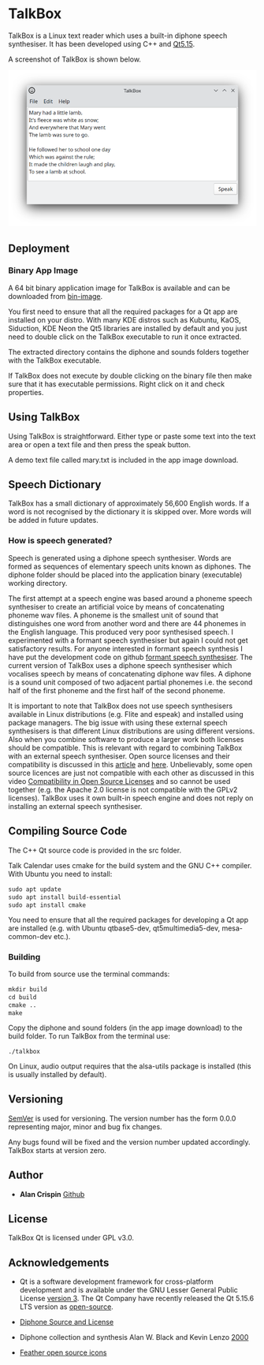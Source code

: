 # TalkBox

TalkBox is a Linux text reader which uses a built-in diphone speech synthesiser. It has been developed using C++ and [Qt5.15](https://doc.qt.io/qt-5/lgpl.html).

A screenshot of TalkBox is shown below.

![](talkbox.png)

## Deployment

### Binary App Image

A 64 bit binary application image for TalkBox is available and can be downloaded from [bin-image](https://github.com/crispinalan/talkbox/tree/main/app-binary).

You first need to ensure that all the required packages for a Qt app are installed on your distro. With many KDE distros such as Kubuntu, KaOS, Siduction, KDE Neon the Qt5 libraries are installed by default and you just need to double click on the TalkBox executable to run it once extracted.

The extracted directory contains the diphone and sounds folders together with the TalkBox executable.

If TalkBox does not execute by double clicking on the binary file then make sure that it has executable permissions. Right click on it and check properties.

## Using TalkBox

Using TalkBox is straightforward. Either type or paste some text into the text area or open a text file and then press the speak button.

A demo text file called mary.txt is included in the app image download.

## Speech Dictionary

TalkBox has a small dictionary of approximately 56,600 English words.  If a word is not recognised by the dictionary it is skipped over. More words will be added in future updates.

### How is speech generated?

Speech is generated using a diphone speech synthesiser. Words are formed as sequences of elementary speech units known as diphones. The diphone folder should be placed into the application binary (executable) working directory.

The first attempt at a speech engine was based around a phoneme speech synthesiser to create an artificial voice by means of concatenating phoneme wav files. A phoneme is the smallest unit of sound that distinguishes one word from another word and there are 44 phonemes in the English language. This produced very poor synthesised speech. I experimented with a formant speech synthesiser but again I could not get satisfactory results. For anyone interested in formant speech synthesis I have put the development code on github [formant speech synthesiser](https://github.com/crispinalan/formant-synthesizer). The current version of TalkBox uses a diphone speech synthesiser which vocalises speech by means of concatenating diphone wav files. A diphone is a sound unit composed of two adjacent partial phonemes i.e. the second half of the first phoneme and the first half of the second phoneme.

It is important to note that TalkBox does not use speech synthesisers available in Linux distributions (e.g. Flite and espeak) and installed using package managers. The big issue with using these external speech synthesisers is that different Linux distributions are using different versions. Also when you combine software to produce a larger work both licenses should be compatible. This is relevant with regard to combining TalkBox with an external speech synthesiser.  Open source licenses and their compatibility is discussed in this [article](https://janelia-flyem.github.io/licenses.html) and [here](https://www.gnu.org/licenses/gpl-faq.en.html).  Unbelievably, some open source licences are just not compatible with each other as discussed in this video [Compatibility in Open Source Licenses](https://www.youtube.com/watch?v=B0aMYeMv-8I) and so cannot be used together (e.g. the Apache 2.0 license is not compatible with the GPLv2 licenses). TalkBox uses it own built-in speech engine and does not reply on installing an external speech synthesiser.

## Compiling Source Code

The C++ Qt source code is provided in the src folder.

Talk Calendar uses cmake for the build system and the GNU C++ compiler. With Ubuntu you need to install:

```
sudo apt update
sudo apt install build-essential
sudo apt install cmake
```

You need to ensure that all the required packages for developing a Qt app are installed (e.g. with Ubuntu qtbase5-dev, qt5multimedia5-dev, mesa-common-dev etc.).


### Building

To build from source use the terminal commands:

```
mkdir build
cd build
cmake ..
make
```
Copy the diphone and sound folders (in the app image download) to the build folder. To run TalkBox from the terminal use:

```
./talkbox
```

On Linux, audio output requires that the alsa-utils package is installed (this is usually installed by default).


## Versioning

[SemVer](http://semver.org/) is used for versioning. The version number has the form 0.0.0 representing major, minor and bug fix changes.

Any bugs found will be fixed and the version number updated accordingly. TalkBox starts at version zero.

## Author

* **Alan Crispin** [Github](https://github.com/crispinalan)


## License

TalkBox Qt is licensed under GPL v3.0.


## Acknowledgements

* Qt is a software development framework for cross-platform development and is available under the GNU Lesser General Public License [version 3](https://doc.qt.io/qt-5/lgpl.html). The Qt Company have recently released the Qt 5.15.6 LTS version as [open-source](https://www.phoronix.com/news/Qt-5.15.6-LTS-Open-Source).

* [Diphone Source and License](https://github.com/hypnaceae/DiphoneSynth/blob/master/diphones_license.txt)

* Diphone collection and synthesis Alan W. Black and Kevin Lenzo [2000](https://www.cs.cmu.edu/~awb/papers/ICSLP2000_diphone/index.html.)

* [Feather open source icons](https://github.com/feathericons)







